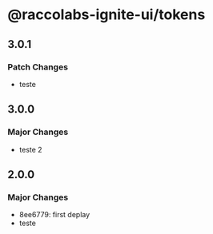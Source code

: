# @raccolabs-ignite-ui/tokens

## 3.0.1

### Patch Changes

- teste

## 3.0.0

### Major Changes

- teste 2

## 2.0.0

### Major Changes

- 8ee6779: first deplay
- teste
